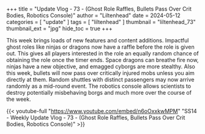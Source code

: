 +++
title = "Update Vlog - 73 - (Ghost Role Raffles, Bullets Pass Over Crit Bodies, Robotics Console)"
author = "Liltenhead"
date = 2024-05-12
categories = [
	"update"
]
tags = [
	"liltenhead"
]
thumbnail = "liltenhead_73"
thumbnail_ext = "jpg"
hide_toc = true
+++

This week brings loads of new features and content additions. Impactful ghost roles like ninjas or dragons now have a raffle before the role is given out. This gives all players interested in the role an equally random chance of obtaining the role once the timer ends. Space dragons can breathe fire now, ninjas have a new objective, and emagged cyborgs are more stealthy. Also this week, bullets will now pass over critically injured mobs unless you aim directly at them. Random shuttles with distinct passengers may now arrive randomly as a mid-round event. The robotics console allows scientists to destroy potentially misbehaving borgs and much more over the course of the week.

{{< youtube-full "https://www.youtube.com/embed/n6oOxxkwMPM" "SS14 - Weekly Update Vlog - 73 - (Ghost Role Raffles, Bullets Pass Over Crit Bodies, Robotics Console)" >}}
